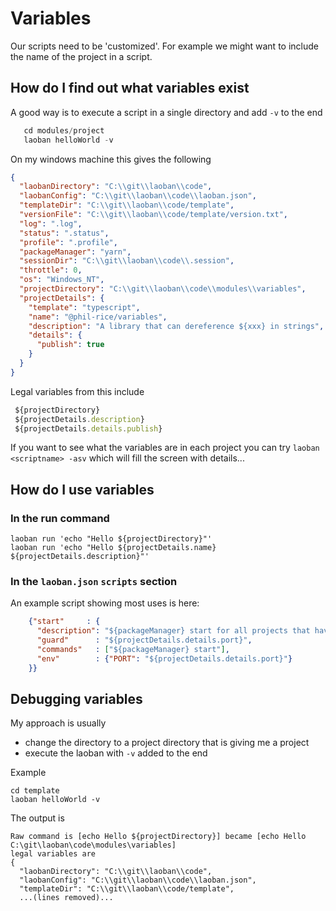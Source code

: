 # Variables

Our scripts need to be 'customized'. For example we might want to include the name of the project 
in a script. 

## How do I find out what variables exist

A good way is to execute a script in a single directory and add `-v` to the end

```typescript
   cd modules/project
   laoban helloWorld -v
```

On my windows machine this gives the following

```json
{
  "laobanDirectory": "C:\\git\\laoban\\code",
  "laobanConfig": "C:\\git\\laoban\\code\\laoban.json",
  "templateDir": "C:\\git\\laoban\\code/template",
  "versionFile": "C:\\git\\laoban\\code/template/version.txt",
  "log": ".log",
  "status": ".status",
  "profile": ".profile",
  "packageManager": "yarn",
  "sessionDir": "C:\\git\\laoban\\code\\.session",
  "throttle": 0,
  "os": "Windows_NT",
  "projectDirectory": "C:\\git\\laoban\\code\\modules\\variables",
  "projectDetails": {
    "template": "typescript",
    "name": "@phil-rice/variables",
    "description": "A library that can dereference ${xxx} in strings",
    "details": {
      "publish": true
    }
  }
}
```
Legal variables from this include
```typescript
 ${projectDirectory}
 ${projectDetails.description}
 ${projectDetails.details.publish}
```

If you want to see what the variables are in each project you can try `laoban <scriptname> -asv` 
which will fill the screen with details...

## How do I use variables

### In the run command
```shell
laoban run 'echo "Hello ${projectDirectory}"' 
laoban run 'echo "Hello ${projectDetails.name} ${projectDetails.description}"' 
```

### In the `laoban.json` `scripts` section 
An example script showing most uses is here:
```json
    {"start"     : {
      "description": "${packageManager} start for all projects that have a port defined in project.details.json",
      "guard"      : "${projectDetails.details.port}",
      "commands"   : ["${packageManager} start"],
      "env"        : {"PORT": "${projectDetails.details.port}"}
    }}
```

## Debugging variables
My approach is usually
* change the directory to a project directory that is giving me a project
* execute the laoban with `-v` added to the end

Example
```shell
cd template
laoban helloWorld -v
```

The output is
```shell
Raw command is [echo Hello ${projectDirectory}] became [echo Hello C:\git\laoban\code\modules\variables]
legal variables are
{
  "laobanDirectory": "C:\\git\\laoban\\code",
  "laobanConfig": "C:\\git\\laoban\\code\\laoban.json",
  "templateDir": "C:\\git\\laoban\\code/template",
  ...(lines removed)...
```

